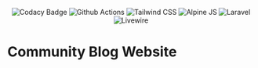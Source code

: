 <p align="center">
<img src="https://app.codacy.com/project/badge/Grade/1c8138f881ca43298aef98e5a115b6f9" alt="Codacy Badge">
<img src="https://github.com/ian-patel/Tailwind-AlpineJS-Laravel-Livewire/workflows/CD/badge.svg" alt="Github Actions">
  
<img src="https://img.shields.io/badge/framework-Tailwind-1FB8B8" alt="Tailwind CSS">
<img src="https://img.shields.io/badge/framework-Alpine.js-blue" alt="Alpine JS">
<img src="https://img.shields.io/badge/framework-Laravel-FF2D21" alt="Laravel">
<img src="https://img.shields.io/badge/framework-Livewire-FB70A9" alt="Livewire">

</p>

# Community Blog Website